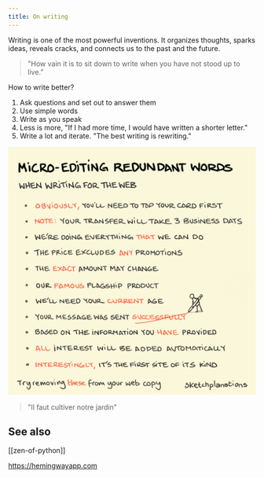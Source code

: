```yaml
---
title: On writing
---
```


Writing is one of the most powerful inventions. It organizes thoughts, sparks ideas, reveals cracks, and connects us to the past and the future.

> "How vain it is to sit down to write
> when you have not stood up to live.”

How to write better?

1. Ask questions and set out to answer them
2. Use simple words
3. Write as you speak
4. Less is more, "If I had more time, I would have written a shorter letter."
5. Write a lot and iterate. "The best writing is rewriting."

![](/assets/static/img/remove-redundant-words.png)

> "Il faut cultiver notre jardin"

## See also 

[[zen-of-python]]

<https://hemingwayapp.com>

